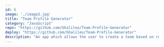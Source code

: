 ```yaml
---
id: 6
image: './image2.jpg'
title: "Team Profile Generator"
category: "JavaScript"
repo: "https://github.com/Ghalileo/Team-Profile-Generator"
deploy: "https://github.com/Ghalileo/Team-Profile-Generator"
description: "An app which allows the user to create a team based on role."
---
```


